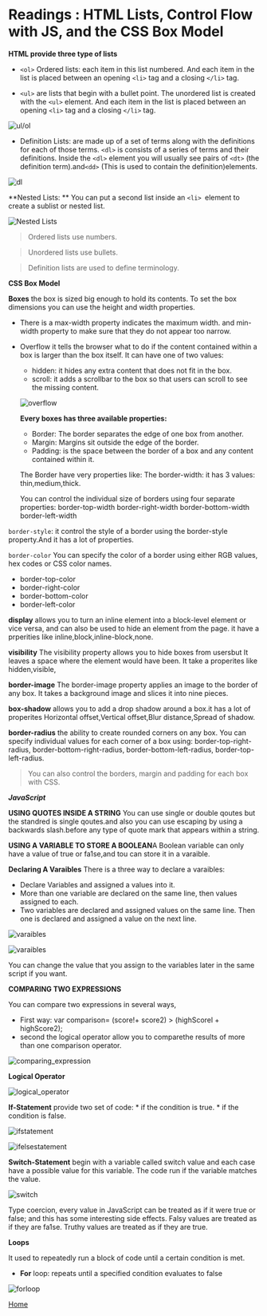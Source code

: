 # Readings : HTML Lists, Control Flow with JS, and the CSS Box Model

**HTML provide three type of lists**

* `<ol>` Ordered lists: each item in this list numbered. And each item in the list is placed
between an opening `<li>` tag and a closing `</li>` tag.


* `<ul>` are lists that begin with a bullet point.
The unordered list is created with the `<ul>` element. And each item in the list is placed
between an opening `<li>` tag and a closing `</li>` tag.

![ul/ol](https://wpastra.com/wp-content/uploads/2017/11/bullet-lists-code.png)

* Definition Lists: are made up of a set of terms along with the definitions for each of those terms.
`<dl>` is consists of a series of terms and their definitions. Inside the `<dl>` element you will
usually see pairs of `<dt>` (the definition term).and`<dd>` (This is used to contain the definition)elements.

![dl](https://www.w3resource.com/w3r_images/html-definition-list.png)



**Nested Lists: ** You can put a second list inside an `<li> `element to create a sublist
or nested list.

![Nested Lists](https://i.stack.imgur.com/bjuI6.png)


>Ordered lists use numbers.

>Unordered lists use bullets.

>Definition lists are used to define terminology.


**CSS Box Model**


**Boxes** the box is sized big enough to hold its contents. To set the box dimensions you can use the height and width properties.
* There is a max-width property indicates the maximum width. and min-width property to make sure that they do not appear too narrow.

* Overflow it tells the browser what to do if the content contained within a box is larger than the box itself. It can have one of two values:
    * hidden: it hides any extra content that does not fit in the box.
    * scroll: it adds a scrollbar to the box so that users can scroll to see the missing content. 

    ![overflow](https://codebridgeplus.com/wp-content/uploads/Csslist2_overflow.png) 

    **Every boxes has three available properties:**

     * Border: The border separates the edge of   one box from another.
     * Margin: Margins sit outside the edge of the border.
     * Padding: is the space between the border of a box and any content contained within it.

     The Border have very properties like:
     The border-width: it has 3 values: thin,medium,thick.

     You can control the individual size of borders using four separate properties:
     border-top-width
     border-right-width
     border-bottom-width
     border-left-width

`border-style`: it control the style of a border using the border-style property.And it has a lot of properties.

`border-color` You can specify the color of a
border using either RGB values, hex codes or CSS color names.
   * border-top-color
   * border-right-color
   * border-bottom-color
   * border-left-color

**display** allows you to turn an inline element
into a block-level element or vice versa, and can also be used to hide an element from the page.
it have a prperities like inline,block,inline-block,none.

**visibility** The visibility property allows
you to hide boxes from usersbut It leaves a space where the element would have been. It take a properites like hidden,visible,

**border-image** The border-image property
applies an image to the border of any box. It takes a background image and slices it into nine
pieces.

**box-shadow** allows you to add a drop shadow
around a box.it has a lot of properites Horizontal offset,Vertical offset,Blur distance,Spread of shadow.

**border-radius** the ability to create rounded corners on any box.
You can specify individual values
for each corner of a box using:
border-top-right-radius,
border-bottom-right-radius,
border-bottom-left-radius,
border-top-left-radius.

>You can also control the borders, margin and padding for each box with CSS.

***JavaScript*** 

**USING QUOTES INSIDE A STRING** You can use single or double qoutes but the standred is single qoutes.and also you can use escaping by
using a backwards slash.before any type of
quote mark that appears within a string.

**USING A VARIABLE TO STORE A BOOLEAN**A Boolean variable can only have a value of true or fa1se,and tou can store it in a varaible.

**Declaring A Varaibles** There is a three way to declare a varaibles:
* Declare Variables and assigned a values into it.
* More than one variable are declared on the same line, then values assigned to each.
* Two variables are declared and assigned values on the same line. Then one is declared and assigned a value on the next line.

![varaibles](https://www.wikihow.com/images/5/57/Declare-a-Variable-in-Javascript-Step-24.jpg)


![varaibles](https://tutorial.techaltum.com/images/js-variables.jpg)

You can change the value that you assign to the variables later in the same script if you want.

**COMPARING TWO EXPRESSIONS**

You can compare two expressions in several ways,

* First way: var comparison= (score!+ score2) > (highScorel + highScore2);
* second the logical operator allow you to comparethe results of more than one comparison operator.

![comparing_expression](https://image.slidesharecdn.com/javascriptcomparisonandlogicaloperators-130122010359-phpapp01/95/javascript-comparison-and-logical-operators-7-638.jpg?cb=1358816684)

**Logical Operator**

![logical_operator](https://media.geeksforgeeks.org/wp-content/uploads/Operators.png)


**If-Statement** provide two set of code:
      * if the condition is true. 
      * if the condition is false.


![ifstatement](https://miro.medium.com/max/348/1*eChmTRd_YHgw-BE7qnUktA.png)

![ifelsestatement](https://miro.medium.com/max/1968/1*uENzVnU4d_rXpuoe9q1jsw.png)

**Switch-Statement** begin with a variable called switch value and each case have a possible value for this variable. The code run if the variable matches the value.
 
 ![switch](https://i.ytimg.com/vi/a9Q765OAKT4/maxresdefault.jpg)


Type coercion, every value in JavaScript
can be treated as if it were true or false; and
this has some interesting side effects.
Falsy values are treated as if they
are fa1se.
Truthy values are treated as if
they are true.

**Loops**

It used to repeatedly run a block of code until a certain condition is met.

* **For** loop:  repeats until a specified condition evaluates to false

![forloop](https://www.homeandlearn.co.uk/javascript/images/chapter_3/for_loops.gif)


[Home](README.md)



